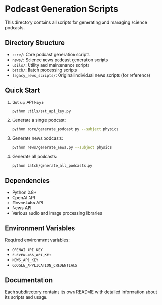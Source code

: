 # Podcast Generation Scripts

This directory contains all scripts for generating and managing science podcasts.

## Directory Structure

- `core/`: Core podcast generation scripts
- `news/`: Science news podcast generation scripts
- `utils/`: Utility and maintenance scripts
- `batch/`: Batch processing scripts
- `legacy_news_scripts/`: Original individual news scripts (for reference)

## Quick Start

1. Set up API keys:
   ```bash
   python utils/set_api_key.py
   ```

2. Generate a single podcast:
   ```bash
   python core/generate_podcast.py --subject physics
   ```

3. Generate news podcasts:
   ```bash
   python news/generate_news.py --subject physics
   ```

4. Generate all podcasts:
   ```bash
   python batch/generate_all_podcasts.py
   ```

## Dependencies

- Python 3.8+
- OpenAI API
- ElevenLabs API
- News API
- Various audio and image processing libraries

## Environment Variables

Required environment variables:
- `OPENAI_API_KEY`
- `ELEVENLABS_API_KEY`
- `NEWS_API_KEY`
- `GOOGLE_APPLICATION_CREDENTIALS`

## Documentation

Each subdirectory contains its own README with detailed information about its scripts and usage. 